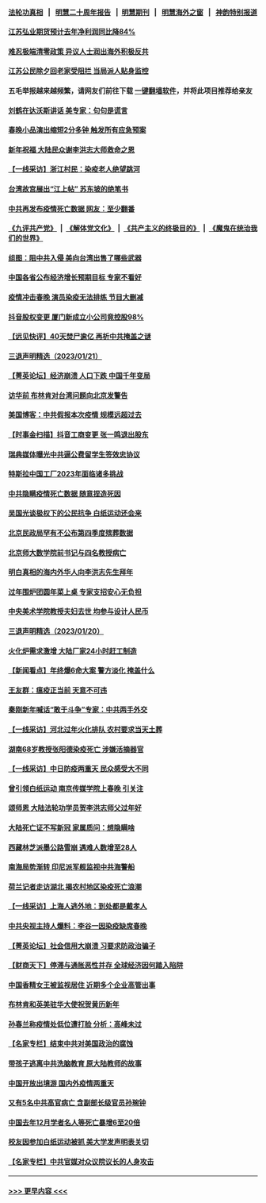 #### [法轮功真相](https://github.com/gfw-breaker/truth/blob/master/README.md?t=0) &nbsp;&nbsp;|&nbsp;&nbsp; [明慧二十周年报告](https://github.com/gfw-breaker/mh-reports/blob/master/README.md?t=0) &nbsp;&nbsp;|&nbsp;&nbsp;[明慧期刊](https://github.com/gfw-breaker/mh-qikan) &nbsp;&nbsp;|&nbsp;&nbsp; [明慧海外之窗](https://github.com/gfw-breaker/mh-news/blob/master/README.md?t=0) &nbsp;&nbsp;|&nbsp;&nbsp; [神韵特别报道](https://github.com/gfw-breaker/mh-news/blob/master/shenyun.md?t=0)
#### [江苏弘业期货预计去年净利润同比降84%](../pages/nsc413/n13913500.md?t=01230645) 
#### [难忍极端清零政策 异议人士润出海外积极反共](../pages/nsc413/n13913369.md?t=01230645) 
#### [江苏公民除夕回老家受阻拦 当局派人贴身监控](../pages/nsc413/n13913038.md?t=01230645) 
#### 五毛举报越来越频繁，请网友们前往下载 [一键翻墙软件](https://github.com/gfw-breaker/ssr-accounts)，并将此项目推荐给亲友
#### [刘鹤在达沃斯讲话 美专家：句句是谎言](../pages/nsc413/n13912788.md?t=01230645) 
#### [春晚小品演出缩短2分多钟 触发所有应急预案](../pages/nsc413/n13913032.md?t=01230645) 
#### [新年祝福 大陆民众谢李洪志大师救命之恩](../pages/nsc413/n13912505.md?t=01230645) 
#### [【一线采访】浙江村民：染疫老人绝望跳河](../pages/nsc413/n13912983.md?t=01230645) 
#### [台湾故宫展出“江上帖” 苏东坡的绝笔书](../pages/nsc413/n13908044.md?t=01230645) 
#### [中共再发布疫情死亡数据 网友：至少翻番](../pages/nsc413/n13912930.md?t=01230645) 
#### [《九评共产党》](https://github.com/begood0513/9ping.md/blob/master/README.md) &nbsp;|&nbsp; [《解体党文化》](../../../../jtdwh.md/blob/master/README.md)  &nbsp;|&nbsp; [《共产主义的终极目的》](../../../../gczydzjmd.md/blob/master/README.md) &nbsp;|&nbsp; [《魔鬼在统治我们的世界》](../../../../mgztzwmdsj.md/blob/master/README.md) 
#### [组图：阻中共入侵 美向台湾出售了哪些武器](../pages/nsc413/n13904268.md?t=01230645) 
#### [中国各省公布经济增长预期目标  专家不看好](../pages/nsc413/n13912766.md?t=01230645) 
#### [疫情冲击春晚 演员染疫无法排练 节目大删减](../pages/nsc413/n13912765.md?t=01230645) 
#### [抖音股权变更 厦门新成立小公司竟控股98%](../pages/nsc413/n13912606.md?t=01230645) 
#### [【远见快评】40天焚尸逾亿 再析中共掩盖之谜](../pages/nsc413/n13912612.md?t=01230645) 
#### [三退声明精选（2023/01/21）](../pages/nsc413/n13912670.md?t=01230645) 
#### [【菁英论坛】经济崩溃 人口下跌 中国千年变局](../pages/nsc413/n13912589.md?t=01230645) 
#### [访华前 布林肯对台湾问题向北京发警告](../pages/nsc413/n13912607.md?t=01230645) 
#### [美国博客：中共假报本次疫情 规模远超过去](../pages/nsc413/n13912604.md?t=01230645) 
#### [【时事金扫描】抖音工商变更 张一鸣退出股东](../pages/nsc413/n13912533.md?t=01230645) 
#### [瑞典媒体曝光中共逼公费留学生签效忠协议](../pages/nsc413/n13912574.md?t=01230645) 
#### [特斯拉中国工厂2023年面临诸多挑战](../pages/nsc413/n13912365.md?t=01230645) 
#### [中共隐瞒疫情死亡数据 随意捏造死因](../pages/nsc413/n13912528.md?t=01230645) 
#### [吴国光谈极权下的公民抗争 白纸运动还会来](../pages/nsc413/n13912371.md?t=01230645) 
#### [北京民政局罕有不公布第四季度殡葬数据](../pages/nsc413/n13912489.md?t=01230645) 
#### [北京师大数学院前书记与四名教授病亡](../pages/nsc413/n13912466.md?t=01230645) 
#### [明白真相的海内外华人向李洪志先生拜年](../pages/nsc413/n13912428.md?t=01230645) 
#### [过年围炉团圆年菜上桌 专家支招安心无负担](../pages/nsc413/n13912362.md?t=01230645) 
#### [中央美术学院教授夫妇去世 均参与设计人民币](../pages/nsc413/n13912150.md?t=01230645) 
#### [三退声明精选（2023/01/20）](../pages/nsc413/n13912392.md?t=01230645) 
#### [火化炉需求激增 大陆厂家24小时赶工制造](../pages/nsc413/n13912205.md?t=01230645) 
#### [【新闻看点】年终爆6命大案 警方淡化 掩盖什么](../pages/nsc413/n13912076.md?t=01230645) 
#### [王友群：瘟疫正当前 天意不可违](../pages/nsc413/n13912162.md?t=01230645) 
#### [秦刚新年喊话“敢于斗争”专家：中共两手外交](../pages/nsc413/n13911995.md?t=01230645) 
#### [【一线采访】河北过年火化排队 农村要求当天土葬](../pages/nsc413/n13912148.md?t=01230645) 
#### [湖南68岁教授张阳德染疫死亡 涉嫌活摘器官](../pages/nsc413/n13912137.md?t=01230645) 
#### [【一线采访】中日防疫两重天 民众感受大不同](../pages/nsc413/n13911780.md?t=01230645) 
#### [曾引领白纸运动 南京传媒学院上春晚 引关注](../pages/nsc413/n13912113.md?t=01230645) 
#### [颂师恩 大陆法轮功学员贺李洪志师父过年好](../pages/nsc413/n13911954.md?t=01230645) 
#### [大陆死亡证不写新冠 家属质问：想隐瞒啥](../pages/nsc413/n13912058.md?t=01230645) 
#### [西藏林芝派墨公路雪崩 遇难人数增至28人](../pages/nsc413/n13912085.md?t=01230645) 
#### [南海局势渐转 印尼派军舰监视中共海警船](../pages/nsc413/n13912038.md?t=01230645) 
#### [荷兰记者走访湖北 揭农村地区染疫死亡浪潮](../pages/nsc413/n13912022.md?t=01230645) 
#### [【一线采访】上海人逃外地：到处都是戴孝人](../pages/nsc413/n13912062.md?t=01230645) 
#### [中共央视主持人爆料：李谷一因染疫缺席春晚](../pages/nsc413/n13912020.md?t=01230645) 
#### [【菁英论坛】社会信用大崩溃 习要求防政治骗子](../pages/nsc413/n13912046.md?t=01230645) 
#### [【财商天下】停滞与通胀恶性并存 全球经济因何踏入陷阱](../pages/nsc413/n13912238.md?t=01230645) 
#### [中国香精女王被监视居住 近期多个企业高管出事](../pages/nsc413/n13912057.md?t=01230645) 
#### [布林肯和英美驻华大使祝贺黄历新年](../pages/nsc413/n13912047.md?t=01230645) 
#### [孙春兰称疫情处低位遭打脸 分析：高峰未过](../pages/nsc413/n13912007.md?t=01230645) 
#### [【名家专栏】结束中共对美国政治的腐蚀](../pages/nsc413/n13911047.md?t=01230645) 
#### [带孩子逃离中共洗脑教育 原大陆教师的故事](../pages/nsc413/n13912049.md?t=01230645) 
#### [中国开放出境游 国内外疫情两重天](../pages/nsc413/n13911363.md?t=01230645) 
#### [又有5名中共高官病亡 含副部长级官员孙琬钟](../pages/nsc413/n13912017.md?t=01230645) 
#### [中国去年12月学者名人等死亡暴增6至20倍](../pages/nsc413/n13912008.md?t=01230645) 
#### [校友因参加白纸运动被抓 美大学发声明表关切](../pages/nsc413/n13912005.md?t=01230645) 
#### [【名家专栏】中共官媒对众议院议长的人身攻击](../pages/nsc413/n13911919.md?t=01230645) 

----
#### [ >>> 更早内容 <<< ](../indexes/nsc413-earlier.md)
